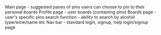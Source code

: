 Main page - suggested panes of pins users can choose to pin to their personal boards
Profile page - user boards (containing pins)
Boards page - user's specific pins 
search function - ability to search by alcohol type/wine/name etc
Nav bar - standard login, signup, help
login/signup page